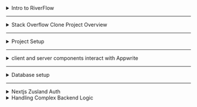 <details>
<summary> Intro to RiverFlow</summary>

### Notes on Building a Stack Overflow Clone Using Next.js and Appwrite

#### **Introduction to the Project**
- The project focuses on building a Stack Overflow clone using **Next.js** and **Appwrite**.
- The clone will cover essential functionalities beyond just fetching and displaying data, simulating a production-level application.

#### **Tech Stack and Tools**
- **Backend as a Service (BaaS):** Appwrite for backend services including authentication.
- **Frontend Framework:** Next.js.
- **UI Libraries:** Magic UI and Aetherinity UI.
- **State Management:** Zustand for managing application state.
- **Backend SDK:** Appwrite's Node SDK to automate the infrastructure setup.

#### **Project Complexity**
- The project involves complex queries and data handling, replicating real-world database operations.
- Multiple third-party APIs will be integrated, ensuring a practical learning experience.

#### **Key Features and Techniques**
- **Appwrite Node SDK:** 
  - Automates the creation of models, documents, and attributes directly from the code.
  - Allows for a highly portable setup where the infrastructure is defined in code and can be spun up with just an API key.
- **Preferences Management:** 
  - Appwrite’s preference feature is utilized to store user-specific data like reputation, UI preferences (e.g., dark mode), and video playback speed.
- **Complex Queries:** 
  - The project involves executing multiple queries to manage and retrieve data, reflecting real-world scenarios.


</details>

---

<details>
<summary> Stack Overflow Clone Project Overview</summary>

### Stack Overflow Clone Project Overview (Continuation)

---

#### Project Purpose and Focus
- **Purpose**: The project focuses on building a highly scalable and complex web application that replicates the functionality of Stack Overflow. However, it doesn't aim to clone the UI but rather to implement similar functionality with modern tools.
- **Core Technologies**: The project uses Next.js for the frontend and Appwrite for the backend services. The goal is to demonstrate how to create a production-ready application that can handle thousands of users.

#### Key Components
- **Backend as a Service**: 
  - **Appwrite**: Appwrite is used as the backend service. The project will primarily interact with Appwrite via API keys, and all backend logic, including custom models, controllers, and APIs, will be developed within the application’s codebase.
  - **Database and Collections**: Collections and databases will be set up programmatically through code rather than manually configuring them in Appwrite’s dashboard, ensuring that the application is fully automated and scalable.

- **Frontend with Next.js**:
  - **Zustand for State Management**: 
    - Zustland is chosen for its lightweight and easy-to-understand nature. It supports concepts like immer and hydration, which will be explored in the project.
    - The project leaves room for growth, encouraging the understanding and application of these concepts.

- **User Interface**:
  - **UI Libraries**: 
    - **Magic UI**: This open-source library provides many ready-to-use components. It’s used for creating specific UI elements like reputation circles.
    - **Framer Motion**: Framer Motion is utilized for animations, adding dynamic behavior to the UI.
    - **Certainty UI**: Another UI library similar to Magic UI, providing additional components to enhance the user interface.
  - **Markdown Editor**: A specific markdown editor is chosen for handling user input when posting questions and answers. This editor supports various markdown features, enabling rich text formatting.

- **Advanced Functionalities**:
  - **Upvotes and Downvotes**: The system will replicate Stack Overflow's voting system, where users can upvote or downvote questions and answers. This requires careful consideration of database design and backend logic.
  - **User Contributions**: The project tracks user activities, such as the number of questions asked, answers provided, and upvotes received. This information is displayed in user profiles, contributing to the reputation system.
  - **Search Functionality**: A search feature allows users to find specific questions. Initially, the search is limited to a single result, but the project is designed to handle more extensive searches as needed.

#### Project Development Workflow
- **Component Dependency**: The project relies heavily on open-source libraries for UI components, which allows rapid development and focus on backend logic.
- **Third-Party Integrations**: 
  - **Confetti Package**: A popular third-party package is used to display confetti animations whenever a user posts a question, adding a fun element to the user experience.
  - **Markdown Editor Integration**: This integration allows users to format their questions and answers with markdown, enhancing readability and interaction.

#### Project Goals and Learning Outcomes
- **Scalability and Complexity**: 
  - The project is designed to teach how to build and manage a complex application with multiple moving parts, such as handling questions, answers, comments, and votes.
  - The knowledge gained from this project can be applied to other projects and freelancing work, making it highly practical.
  
- **Understanding Foundational Concepts**:
  - Although the tools and libraries used are modern, the focus remains on understanding the foundational concepts of web development, state management, and backend logic.
  - The project also emphasizes code automation and setting up infrastructure through code, which is crucial for building scalable applications.

#### Next Steps
- The upcoming videos in the series will dive deeper into the actual development process, starting with setting up the project and gradually building out the functionalities.
- The videos will be comprehensive, covering each aspect of the project in detail to ensure that learners understand both the how and why of each step. 


</details>

---

<details>
<summary> Project Setup</summary>
Here's a transcript summary and a guide of the video content:



**Project Setup:**
- **Terminal Setup:** The host uses the Warp terminal and begins by navigating to the desired project directory.
- **Project Creation:** 
  - Creates a new project directory named `stack-overflow-dasa`.
  - Opts to use TypeScript for the project.
  - Chooses various configurations including ESLint, Tailwind CSS, source directory, and the app router.

**VS Code Setup:**
- **Project Initialization:** The host initializes the project, opens it in VS Code, and confirms the project runs successfully using `npm run dev`.
- **Environment Files Creation:** 
  - Creates two files: `.env` and `.env.sample`.
  - Adds `.env` to `.gitignore` for security.
- **Environment Variables:** 
  - Sets up environment variables: `NEXT_PUBLIC_HOST_URL`, `NEXT_PUBLIC_PROJECT_ID`, and `APPWRITE_API_KEY`.
  
**Appwrite Project Setup:**
- **Appwrite Setup:** 
  - Starts a new project in Appwrite with the name "stack".
  - Chooses Frankfurt as the server location.
  - Copies the project ID and URL.
- **API Key Creation:**
  - Creates an API key in Appwrite, ensuring it has permissions for the necessary services.
  - Updates the `.env` file with the project ID, host URL, and API key.

**Environment Variable Management:**
- **Environment Configuration in TypeScript:**
  - Creates an `env.ts` file inside the `src` directory to manage environment variables.
  - Defines variables for `ENDPOINT`, `PROJECT_ID`, and `API_KEY`.
  - Ensures TypeScript correctly recognizes these variables by casting them as strings.

**Directory and File Structure:**
- **Model Directory Setup:** 
  - Creates a `models` directory inside `src`.
  - Plans to use this directory to define the data structures used in the project.



</details>

---

<details>
<summary> client and server components interact with Appwrite </summary>




### **Tutorial Overview: Building a Stack Overflow Clone with NextJS and Appwrite**

#### **1. Introduction**
- **Objective:** Discuss how client and server components interact with Appwrite.
- **Focus:** Configuration, database modeling, and seeding.

#### **2. Client Configuration**
- **Components Needed:**
  - **Client**
  - **Account**
  - **Avatars**
  - **Databases**
  - **Storage**

- **Steps:**
  1. **Set Endpoint and Project ID:**
     ```javascript
     const client = new Client();
     client.setEndpoint(env.APPWRITE_ENDPOINT).setProject(env.APPWRITE_PROJECT_ID);
     ```
  2. **Create Instances:**
     ```javascript
     const account = new Account(client);
     const avatars = new Avatars(client);
     const databases = new Databases(client);
     const storage = new Storage(client);
     ```

- **Export Configuration:**
  ```javascript
  export { client, account, avatars, databases, storage };
  ```

#### **3. Server Configuration**
- **Components Needed:**
  - **Client**
  - **Databases**
  - **Storage**
  - **Users**

- **Steps:**
  1. **Set Endpoint, Project ID, and API Key:**
     ```javascript
     const client = new Client();
     client.setEndpoint(env.APPWRITE_ENDPOINT).setProject(env.APPWRITE_PROJECT_ID).setKey(env.APPWRITE_API_KEY);
     ```
  2. **Create Instances:**
     ```javascript
     const databases = new Databases(client);
     const storage = new Storage(client);
     const users = new Users(client);
     ```

- **Export Configuration:**
  ```javascript
  export { client, databases, storage, users };
  ```

#### **4. Database Modeling**
- **Collections:**
  - **Questions**
  - **Answers**
  - **Comments**
  - **Votes**
  - **Attachments**

- **Attributes:**
  - **Questions:** title, tags, content, authorID, attachmentID
  - **Answers:** content, questionID, authorID
  - **Comments:** type (enum), content, typeID, authorID
  - **Votes:** type (enum), typeID, votedBy

- **Creating Collections and Attributes:**
  ```javascript
  async function createQuestionCollection() {
      await databases.createCollection('questions', [
          { name: 'title', type: 'string', size: 100, required: true },
          { name: 'tags', type: 'string', size: 50, required: false, array: true },
          { name: 'content', type: 'string', size: 10000, required: true },
          { name: 'authorID', type: 'string', size: 50, required: true },
          { name: 'attachmentID', type: 'string', size: 50, required: false }
      ]);
  }
  ```

#### **5. Indexing**
- **Manual Index Creation:**
  - **Title and Content:** Full-text search
  - **Example:**
    ```javascript
    await databases.createIndex('questions', 'title', 'fulltext', ['title']);
    await databases.createIndex('questions', 'content', 'fulltext', ['content']);
    ```

#### **6. Error Handling and Logging**
- **Console Logs for Debugging:**
  ```javascript
  console.log('Database connected');
  console.log('Question collection created');
  console.log('Attributes created');
  ```

#### **7. Final Setup**
- **Database Initialization:**
  ```javascript
  async function initializeDatabase() {
      try {
          await databases.get('main');
          console.log('Database connected');
      } catch (error) {
          console.log('Creating database and collections');
          await databases.create('main');
          await createQuestionCollection();
          await createAnswerCollection();
          await createCommentCollection();
          await createVoteCollection();
          console.log('Database and collections created');
      }
  }
  ```

#### **8. Conclusion**
- **Summary:**
  - Configured client and server to interact with Appwrite.
  - Modeled and created database collections and attributes.
  - Handled errors and logged important steps.
  - Provided a framework for further development and customization.

- **Next Steps:**
  - Continue with more advanced features and integrations.
  

These notes provide a structured overview of the tutorial, capturing the key steps and configurations required to set up a client-server architecture using Appwrite with NextJS

</details>

---

<details>
<summary> Database setup</summary>


### **Video Notes: Building a Stack Overflow Clone with NextJS and Appwrite**

#### **Introduction**
- **Presenter**: AES
- **Objective**: Continue building the Stack Overflow clone by setting up the database and introducing Zustand for state management.

#### **Database Setup**
1. **Overview**:
   - Previous video covered models and code setup
   - Current focus: Spin up models into the database and introduce Zustand.

2. **Configuration Recap**:
   - Client and server configurations were completed.
   - Models for questions, comments, votes, and answers were created.
   - Index creation was discussed but faced issues.

3. **Renaming Storage Collection**:
   - Renamed `storageCollection` to `storageSetup` for clarity.
   - Purpose: Create storage bucket separately from database setup.

4. **Middleware Setup**:
   - Middleware is used to run code on specific routes.
   - File must be named `middleware.ts` and placed in the `src` directory.
   - Middleware runs on all routes except those specified in the matcher.

5. **Middleware Configuration**:
   - Import necessary modules: `NextRequest`, `NextResponse`.
   - Define middleware function to run on all routes except specified ones.
   - Use `matcher` to exclude routes like `/api`, `_next/static`, `_next/image`, and `/favicon.ico`.

6. **Database and Storage Initialization**:
   - Import `getOrCreateDB` and `getOrCreateStorage`.
   - Use `Promise.all` to run both functions asynchronously.
   - Ensure middleware continues to the next process using `next()`.

7. **Running the Application**:
   - Start the application using `npm run dev`.
   - Verify database and storage creation in the console logs.
   - Manually verify in Appwrite console if necessary.

8. **Index Creation Issue**:
   - Faced issues with automatic index creation.
   - Manually created indexes for `title` and `content` in the Appwrite console.

#### **Zustand State Management**
1. **Introduction to Zustand**:
   - Zustand is a lightweight state management library.
   - Easy to set up and use with minimal configuration.

2. **Setting Up Zustand**:
   - Create a store using Zustand.
   - Define state and actions within the store.
   - Use the store in components to manage state.

3. **Middleware and Zustand Integration**:
   - Middleware ensures database and storage are set up before Zustand initializes.
   - Zustand can then use the initialized database and storage for state management.

#### **Conclusion**
- **Next Steps**:
   - Continue with Zustand setup and integration.
   - Ensure all parts of the application are working seamlessly together.

- **Call to Action**:
   - Comment on the video for feedback and support.
   - Subscribe to the channel for more updates.

### **Key Takeaways**
- **Middleware**: Essential for running initialization code on specific routes.
- **Database Setup**: Ensure proper configuration and manual verification if automatic processes fail.
- **Zustand**: Lightweight and straightforward state management library, ideal for this project.

### **Additional Notes**
- **Error Handling**: Always include error handling and logging for better debugging.
- **Manual Verification**: Sometimes necessary to manually verify and create indexes or other configurations.
- **Community Engagement**: Encouraged to comment and subscribe for continuous learning and support.

These notes should provide a comprehensive overview of the video content and the steps involved in setting up the database and Zustand for the Stack Overflow clone project.

</details>

---

<details>
<summary> Nextjs Zusland Auth</summary>

### Introduction
- **Video Topic:** Continuing work on the Stack Overflow clone.
- **Focus:** Implementation of login and registration functionality.
- **UI Elements:** Primary focus on core functionality; using ShadCN for UI components, but minimal UI design will be done.
- **Call to Action:** Encourages viewers to subscribe and comment to reach a target of 150 comments.

### ShadCN and Setup
- **ShadCN:** Installing and configuring ShadCN, a component library that lives inside the codebase.
- **Icons:** Mention of using icons from the library, though any icon library can be used.
- **Installation:** Steps to install ShadCN and create UI components like labels and input fields.

### Authentication Setup
- **Folder Structure:** Creating folders for authentication (`/auth`) with subfolders for `login` and `register`.
- **Page Components:** Created `page.tsx` files for both `login` and `register`.
- **Layout Component:** 
  - **Purpose:** Provides a wrapper around the authentication pages.
  - **Children:** React nodes that will be rendered within the layout.
  - **Session Handling:** Checks if a session exists using `useOStore`. If a session exists, redirects the user away from the login/register pages.

### Layout Implementation
- **Layout Creation:** 
  - **Default Export:** Ensuring the layout is exported as the default.
  - **React Nodes:** Handles React nodes as children to be rendered inside the layout.
  - **Session Check:** Utilizes `useEffect` to check for an active session; if found, redirects to the homepage.

### Register Page
- **Register Page Setup:**
  - **Rough Structure:** Basic setup for the `register` page using React components.
  - **State Management:** Uses React’s `useState` for managing the loading state during account creation.
  - **Account Creation:** The `createAccount` function from `useOStore` is used to handle account registration.

### Next Steps
- **Component Injection:** Plan to inject components such as labels and inputs into the register page.
- **Functionality Over UI:** Emphasis on focusing on the core functionality before applying detailed UI.


</details>


<details>
<summary> Handling Complex Backend Logic</summary>



### **Stack Overflow Clone: Handling Complex Backend Logic in Next.js**

In this part of the series, we're focusing on handling some complex backend logic in our Stack Overflow clone. The complexity arises not from the code itself but from the need to manage multiple collections in our database and handle various user interactions that impact different parts of the application.

#### **Overview**

The primary focus here is to manage the reputation system and handle user interactions, such as upvoting and downvoting answers, which affect both the user's reputation and the answer's score. We will create custom API routes in Next.js to manage these interactions effectively.

#### **Backend as a Service (BaaS)**

In this application, we're using a Backend as a Service (BaaS), specifically **Appwrite**, to manage our backend operations. The goal is to offload as much as possible to the BaaS, such as document creation, querying, and filtering. However, some operations, like managing reputation or handling upvotes and downvotes, require custom logic that we'll handle on our server.

#### **Complexity Overview**

1. **Reputation Management**: 
   - When a user posts a question, their reputation should increase.
   - When a user posts an answer, their reputation should also increase.
   - If an answer is upvoted, the author's reputation should increase.
   - If an answer is downvoted, the author's reputation should decrease.

2. **Upvote/Downvote Handling**:
   - Clicking the upvote button should increase the answer's upvote count and the user's reputation.
   - Clicking the upvote button again (to remove the upvote) should decrease the upvote count and the user's reputation.
   - Similarly, downvotes need to be managed in a way that reflects accurately on both the answer and the user's reputation.

#### **Custom API Routes in Next.js**

To handle these operations, we create custom API routes in Next.js. These routes will manage the logic for posting answers, updating reputations, and handling upvotes/downvotes.

##### **Setting Up the API Route**

In Next.js, API routes are placed under the `pages/api` directory. For this application, we'll create a route for handling answers.

1. **Create the API Directory and File Structure:**
   - Navigate to the `pages` directory.
   - Create a new folder named `api`.
   - Inside the `api` folder, create another folder named `answer`.
   - Inside the `answer` folder, create a file named `route.js`.

2. **Defining the API Route:**
   - The file `route.js` should export an asynchronous function named `POST` to handle POST requests.

```javascript
// pages/api/answer/route.js

import { NextResponse } from 'next/server';

export async function POST(request) {
    try {
        const { questionId, answer, authorId } = await request.json();
        
        // Validate input (optional but recommended)
        if (!questionId || !answer || !authorId) {
            return NextResponse.json({ error: 'Missing required fields' }, { status: 400 });
        }

        // Create a new answer document in the database
        const response = await createDocument({
            content: answer,
            questionId,
            authorId,
        });

        // Increase author's reputation
        await increaseAuthorReputation(authorId);

        return NextResponse.json({ message: 'Answer created successfully', response });
    } catch (error) {
        return NextResponse.json({ error: error.message || 'Error creating answer' }, { status: error.status || 500 });
    }
}
```

##### **Handling Document Creation**

In the above code, we use a function `createDocument` to create a new answer document in the database. This function would interact with the BaaS (e.g., Appwrite) to store the new answer.

```javascript
async function createDocument({ content, questionId, authorId }) {
    const response = await db.createDocument('answers', {
        content,
        questionId,
        authorId,
        createdAt: new Date().toISOString(),
    });
    return response;
}
```

##### **Increasing Author Reputation**

We also need to handle increasing the reputation of the user who posts the answer. This can be done with a function `increaseAuthorReputation`.

```javascript
async function increaseAuthorReputation(authorId) {
    // Fetch user preferences
    const userPrefs = await db.getDocument('user_prefs', authorId);

    // Increase the reputation
    const updatedPrefs = {
        ...userPrefs,
        reputation: (userPrefs.reputation || 0) + 10, // Example increase by 10 points
    };

    // Update the user preferences
    await db.updateDocument('user_prefs', authorId, updatedPrefs);
}
```

#### **Handling Upvotes and Downvotes**

The logic for handling upvotes and downvotes can be integrated similarly:

1. **Create an API route for upvoting:**

```javascript
// pages/api/upvote/route.js

import { NextResponse } from 'next/server';

export async function POST(request) {
    try {
        const { answerId, authorId } = await request.json();

        // Fetch the answer
        const answer = await db.getDocument('answers', answerId);

        // Update upvotes and reputation
        const updatedAnswer = {
            ...answer,
            upvotes: (answer.upvotes || 0) + 1,
        };

        await db.updateDocument('answers', answerId, updatedAnswer);
        await increaseAuthorReputation(authorId);

        return NextResponse.json({ message: 'Upvoted successfully', updatedAnswer });
    } catch (error) {
        return NextResponse.json({ error: error.message || 'Error upvoting answer' }, { status: error.status || 500 });
    }
}
```

2. **Create an API route for downvoting:**

```javascript
// pages/api/downvote/route.js

import { NextResponse } from 'next/server';

export async function POST(request) {
    try {
        const { answerId, authorId } = await request.json();

        // Fetch the answer
        const answer = await db.getDocument('answers', answerId);

        // Update downvotes and reputation
        const updatedAnswer = {
            ...answer,
            downvotes: (answer.downvotes || 0) + 1,
        };

        await db.updateDocument('answers', answerId, updatedAnswer);
        await decreaseAuthorReputation(authorId);

        return NextResponse.json({ message: 'Downvoted successfully', updatedAnswer });
    } catch (error) {
        return NextResponse.json({ error: error.message || 'Error downvoting answer' }, { status: error.status || 500 });
    }
}
```

##### **Decreasing Author Reputation**

Similarly, we need to implement the `decreaseAuthorReputation` function:

```javascript
async function decreaseAuthorReputation(authorId) {
    // Fetch user preferences
    const userPrefs = await db.getDocument('user_prefs', authorId);

    // Decrease the reputation
    const updatedPrefs = {
        ...userPrefs,
        reputation: Math.max(0, (userPrefs.reputation || 0) - 10), // Example decrease by 10 points, but not below 0
    };

    // Update the user preferences
    await db.updateDocument('user_prefs', authorId, updatedPrefs);
}
```

### **Summary**

- We created custom API routes in Next.js to handle complex backend logic that involves interacting with multiple collections in the database.
- We handled user reputation management by updating the reputation score based on user interactions like posting answers, upvoting, and downvoting.
- The API routes were structured to ensure that all complex operations, like updating multiple documents and handling promises, were managed on the server side, providing better control over the application logic.



</details>
